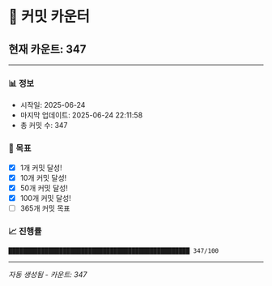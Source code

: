 # 🔢 커밋 카운터

## 현재 카운트: 347

---

### 📊 정보
- 시작일: 2025-06-24
- 마지막 업데이트: 2025-06-24 22:11:58
- 총 커밋 수: 347

### 🎯 목표
- [x] 1개 커밋 달성!
- [x] 10개 커밋 달성!
- [x] 50개 커밋 달성!
- [x] 100개 커밋 달성!
- [ ] 365개 커밋 목표

### 📈 진행률
```
██████████████████████████████████████████████████ 347/100
```

---
*자동 생성됨 - 카운트: 347*
